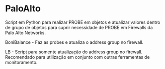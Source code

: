 # PaloAlto
Script em Python para realizar PROBE em objetos e atualizar valores dentro de grupo de objetos para suprir necessidade de PROBE em Firewalls da Palo Alto Networks.

BoniBalance - Faz as probes e atualiza o address group no firewall.

LB - Script para somente atualização do address group no firewall. Recomendado para utilização em conjunto com outras ferramentas de monitoramento.

